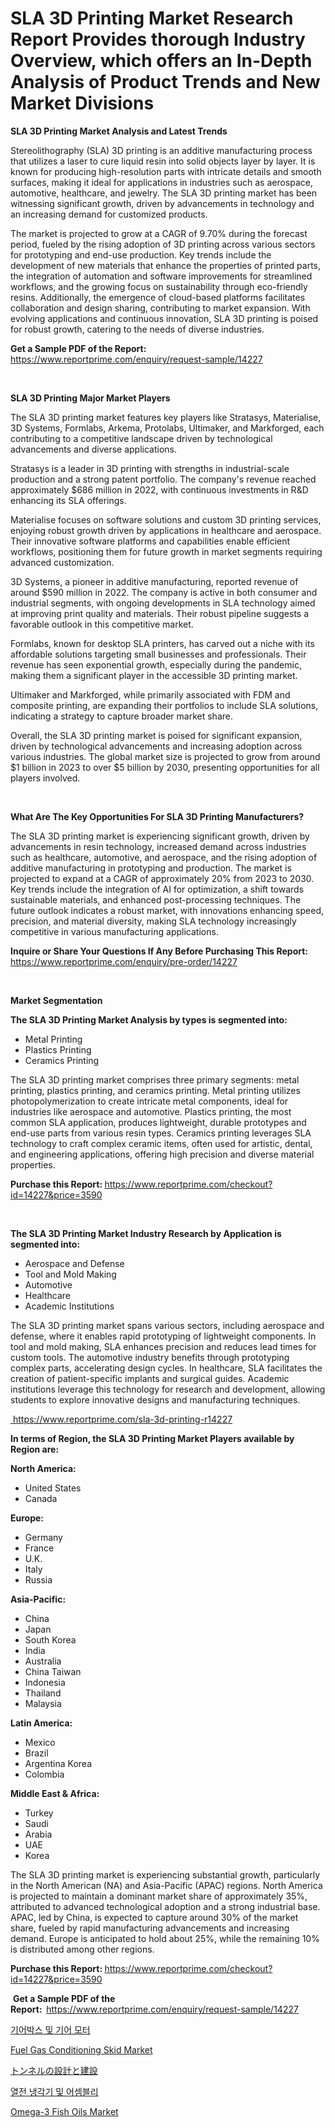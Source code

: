 <p><h1>SLA 3D Printing Market Research Report Provides thorough Industry Overview, which offers an In-Depth Analysis of Product Trends and New Market Divisions</h1></p><p><strong>SLA 3D Printing Market Analysis and Latest Trends</strong></p>
<p><p>Stereolithography (SLA) 3D printing is an additive manufacturing process that utilizes a laser to cure liquid resin into solid objects layer by layer. It is known for producing high-resolution parts with intricate details and smooth surfaces, making it ideal for applications in industries such as aerospace, automotive, healthcare, and jewelry. The SLA 3D printing market has been witnessing significant growth, driven by advancements in technology and an increasing demand for customized products.</p><p>The market is projected to grow at a CAGR of 9.70% during the forecast period, fueled by the rising adoption of 3D printing across various sectors for prototyping and end-use production. Key trends include the development of new materials that enhance the properties of printed parts, the integration of automation and software improvements for streamlined workflows, and the growing focus on sustainability through eco-friendly resins. Additionally, the emergence of cloud-based platforms facilitates collaboration and design sharing, contributing to market expansion. With evolving applications and continuous innovation, SLA 3D printing is poised for robust growth, catering to the needs of diverse industries.</p></p>
<p><strong>Get a Sample PDF of the Report:&nbsp;</strong> <a href="https://www.reportprime.com/enquiry/request-sample/14227">https://www.reportprime.com/enquiry/request-sample/14227</a></p>
<p>&nbsp;</p>
<p><strong>SLA 3D Printing Major Market Players</strong></p>
<p><p>The SLA 3D printing market features key players like Stratasys, Materialise, 3D Systems, Formlabs, Arkema, Protolabs, Ultimaker, and Markforged, each contributing to a competitive landscape driven by technological advancements and diverse applications.</p><p>Stratasys is a leader in 3D printing with strengths in industrial-scale production and a strong patent portfolio. The company's revenue reached approximately $686 million in 2022, with continuous investments in R&D enhancing its SLA offerings.</p><p>Materialise focuses on software solutions and custom 3D printing services, enjoying robust growth driven by applications in healthcare and aerospace. Their innovative software platforms and capabilities enable efficient workflows, positioning them for future growth in market segments requiring advanced customization.</p><p>3D Systems, a pioneer in additive manufacturing, reported revenue of around $590 million in 2022. The company is active in both consumer and industrial segments, with ongoing developments in SLA technology aimed at improving print quality and materials. Their robust pipeline suggests a favorable outlook in this competitive market.</p><p>Formlabs, known for desktop SLA printers, has carved out a niche with its affordable solutions targeting small businesses and professionals. Their revenue has seen exponential growth, especially during the pandemic, making them a significant player in the accessible 3D printing market. </p><p>Ultimaker and Markforged, while primarily associated with FDM and composite printing, are expanding their portfolios to include SLA solutions, indicating a strategy to capture broader market share.</p><p>Overall, the SLA 3D printing market is poised for significant expansion, driven by technological advancements and increasing adoption across various industries. The global market size is projected to grow from around $1 billion in 2023 to over $5 billion by 2030, presenting opportunities for all players involved.</p></p>
<p>&nbsp;</p>
<p><strong>What Are The Key Opportunities For SLA 3D Printing Manufacturers?</strong></p>
<p><p>The SLA 3D printing market is experiencing significant growth, driven by advancements in resin technology, increased demand across industries such as healthcare, automotive, and aerospace, and the rising adoption of additive manufacturing in prototyping and production. The market is projected to expand at a CAGR of approximately 20% from 2023 to 2030. Key trends include the integration of AI for optimization, a shift towards sustainable materials, and enhanced post-processing techniques. The future outlook indicates a robust market, with innovations enhancing speed, precision, and material diversity, making SLA technology increasingly competitive in various manufacturing applications.</p></p>
<p><strong>Inquire or Share Your Questions If Any Before Purchasing This Report:</strong> <a href="https://www.reportprime.com/enquiry/pre-order/14227">https://www.reportprime.com/enquiry/pre-order/14227</a></p>
<p>&nbsp;</p>
<p><strong>Market Segmentation</strong></p>
<p><strong>The SLA 3D Printing Market Analysis by types is segmented into:</strong></p>
<p><ul><li>Metal Printing</li><li>Plastics Printing</li><li>Ceramics Printing</li></ul></p>
<p><p>The SLA 3D printing market comprises three primary segments: metal printing, plastics printing, and ceramics printing. Metal printing utilizes photopolymerization to create intricate metal components, ideal for industries like aerospace and automotive. Plastics printing, the most common SLA application, produces lightweight, durable prototypes and end-use parts from various resin types. Ceramics printing leverages SLA technology to craft complex ceramic items, often used for artistic, dental, and engineering applications, offering high precision and diverse material properties.</p></p>
<p><strong>Purchase this Report:&nbsp;</strong><a href="https://www.reportprime.com/checkout?id=14227&price=3590">https://www.reportprime.com/checkout?id=14227&price=3590</a></p>
<p>&nbsp;</p>
<p><strong>The SLA 3D Printing Market Industry Research by Application is segmented into:</strong></p>
<p><ul><li>Aerospace and Defense</li><li>Tool and Mold Making</li><li>Automotive</li><li>Healthcare</li><li>Academic Institutions</li></ul></p>
<p><p>The SLA 3D printing market spans various sectors, including aerospace and defense, where it enables rapid prototyping of lightweight components. In tool and mold making, SLA enhances precision and reduces lead times for custom tools. The automotive industry benefits through prototyping complex parts, accelerating design cycles. In healthcare, SLA facilitates the creation of patient-specific implants and surgical guides. Academic institutions leverage this technology for research and development, allowing students to explore innovative designs and manufacturing techniques.</p></p>
<p><a href="https://www.reportprime.com/sla-3d-printing-r14227">&nbsp;https://www.reportprime.com/sla-3d-printing-r14227</a></p>
<p><strong>In terms of Region, the SLA 3D Printing Market Players available by Region are:</strong></p>
<p>
    <p> <strong> North America: </strong>
        <ul>
            <li>United States</li>
            <li>Canada</li>
        </ul>
        </p> 
    <p> <strong> Europe: </strong>
        <ul>
            <li>Germany</li>
            <li>France</li>
            <li>U.K.</li>
            <li>Italy</li>
            <li>Russia</li>
        </ul>
        </p> 
    <p> <strong> Asia-Pacific: </strong>
        <ul>
            <li>China</li>
            <li>Japan</li>
            <li>South Korea</li>
            <li>India</li>
            <li>Australia</li>
            <li>China Taiwan</li>
            <li>Indonesia</li>
            <li>Thailand</li>
            <li>Malaysia</li>
        </ul>
        </p> 
    <p> <strong> Latin America: </strong>
        <ul>
            <li>Mexico</li>
            <li>Brazil</li>
            <li>Argentina Korea</li>
            <li>Colombia</li>
        </ul>
        </p> 
    <p> <strong> Middle East & Africa: </strong>
        <ul>
            <li>Turkey</li>
            <li>Saudi</li>
            <li>Arabia</li>
            <li>UAE</li>
            <li>Korea</li>
        </ul>
    </p>
    </p>
<p><p>The SLA 3D printing market is experiencing substantial growth, particularly in the North American (NA) and Asia-Pacific (APAC) regions. North America is projected to maintain a dominant market share of approximately 35%, attributed to advanced technological adoption and a strong industrial base. APAC, led by China, is expected to capture around 30% of the market share, fueled by rapid manufacturing advancements and increasing demand. Europe is anticipated to hold about 25%, while the remaining 10% is distributed among other regions.</p></p>
<p><strong>Purchase this Report: </strong><a href="https://www.reportprime.com/checkout?id=14227&price=3590">https://www.reportprime.com/checkout?id=14227&price=3590</a></p>
<p>&nbsp;<strong>Get a Sample PDF of the Report:&nbsp;&nbsp;</strong><a href="https://www.reportprime.com/enquiry/request-sample/14227">https://www.reportprime.com/enquiry/request-sample/14227</a></p>
<p><strong></strong></p>
<p><p><a href="https://medium.com/@puputzim_20688/gear-box-and-gear-motors-market-%EC%9D%98-%EA%B8%80%EB%A1%9C%EB%B2%8C-%EC%8B%9C%EC%9E%A5-%EA%B0%9C%EC%9A%94%EB%8A%94-%EC%A0%84-%EC%84%B8%EA%B3%84-%EB%B0%8F-%EC%A3%BC%EC%9A%94-%EC%8B%9C%EC%9E%A5%EC%9D%98-%EC%82%B0%EC%97%85%EC%97%90-%EC%98%81%ED%96%A5%EC%9D%84-%EB%AF%B8%EC%B9%98%EB%8A%94-%EC%A3%BC%EC%9A%94-%ED%8A%B8%EB%A0%8C%EB%93%9C%EC%97%90-%EB%8C%80%ED%95%9C-%EB%8F%85%ED%8A%B9%ED%95%9C-%EA%B4%80%EC%A0%90%EC%9D%84-%EC%A0%9C%EA%B3%B5%ED%95%A9%EB%8B%88%EB%8B%A4-c3cd708ab716">기어박스 및 기어 모터</a></p><p><a href="https://www.linkedin.com/pulse/fuel-gas-conditioning-skid-market-size-segmentation-trends-tqcre?trackingId=rxBUI1tjTQyMAZfnMm9KGg%3D%3D">Fuel Gas Conditioning Skid Market</a></p><p><a href="https://medium.com/@oswaldheman9gu/tunnels-design-and-construction-market-%E3%81%AE%E3%82%B0%E3%83%AD%E3%83%BC%E3%83%90%E3%83%AB%E5%B8%82%E5%A0%B4%E6%A6%82%E8%A6%81%E3%81%AF-%E4%B8%96%E7%95%8C%E3%81%8A%E3%82%88%E3%81%B3%E4%B8%BB%E8%A6%81%E5%B8%82%E5%A0%B4%E3%81%AB%E3%81%8A%E3%81%91%E3%82%8B%E6%A5%AD%E7%95%8C%E3%81%AB%E5%BD%B1%E9%9F%BF%E3%82%92%E4%B8%8E%E3%81%88%E3%82%8B%E4%B8%BB%E8%A6%81%E3%81%AA%E3%83%88%E3%83%AC%E3%83%B3%E3%83%89%E3%81%AB%E3%81%A4%E3%81%84%E3%81%A6-%E7%8B%AC%E8%87%AA%E3%81%AE%E8%A6%96%E7%82%B9%E3%82%92%E6%8F%90%E4%BE%9B%E3%81%97%E3%81%BE%E3%81%99-b82441fcacaa">トンネルの設計と建設</a></p><p><a href="https://medium.com/@puputzim_20688/thermoelectric-cooler-and-assemblies-market-%EC%9D%98-%EA%B8%80%EB%A1%9C%EB%B2%8C-%EC%8B%9C%EC%9E%A5-%EA%B0%9C%EC%9A%94%EB%8A%94-%EC%A0%84-%EC%84%B8%EA%B3%84-%EB%B0%8F-%EC%A3%BC%EC%9A%94-%EC%8B%9C%EC%9E%A5%EC%9D%98-%EC%82%B0%EC%97%85%EC%97%90-%EC%98%81%ED%96%A5%EC%9D%84-%EB%AF%B8%EC%B9%98%EB%8A%94-%EC%A3%BC%EC%9A%94-%ED%8A%B8%EB%A0%8C%EB%93%9C%EC%97%90-%EB%8C%80%ED%95%9C-%EB%8F%85%ED%8A%B9%ED%95%9C-8c7a7f58517f">열전 냉각기 및 어셈블리</a></p><p><a href="https://medium.com/@lamm8276/what-are-the-growth-opportunities-and-challenges-in-the-omega-3-fish-oils-market-7b52b78e17e9">Omega-3 Fish Oils Market</a></p></p>